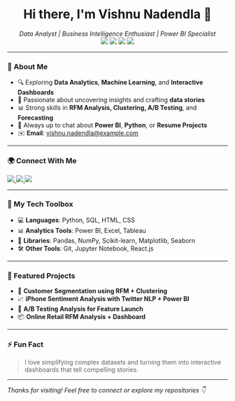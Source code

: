 <h1 align="center">Hi there, I'm Vishnu Nadendla 👋</h1>

<p align="center">
  <em>Data Analyst | Business Intelligence Enthusiast | Power BI Specialist</em><br>
  <img src="https://img.shields.io/badge/Python-3776AB?style=flat&logo=python&logoColor=white" />
  <img src="https://img.shields.io/badge/SQL-4479A1?style=flat&logo=mysql&logoColor=white" />
  <img src="https://img.shields.io/badge/Power%20BI-F2C811?style=flat&logo=powerbi&logoColor=black" />
  <img src="https://img.shields.io/badge/Tableau-E97627?style=flat&logo=tableau&logoColor=white" />
</p>

---

### 🚀 About Me

- 🔍 Exploring **Data Analytics**, **Machine Learning**, and **Interactive Dashboards**
- 🧠 Passionate about uncovering insights and crafting **data stories**
- 📊 Strong skills in **RFM Analysis, Clustering, A/B Testing**, and **Forecasting**
- 💬 Always up to chat about **Power BI**, **Python**, or **Resume Projects**
- ✉️ **Email**: vishnu.nadendla@example.com

---

### 🌍 Connect With Me

<p>
  <a href="https://linkedin.com/in/vishnu-nadendla" target="_blank">
    <img src="https://img.shields.io/badge/LinkedIn-0A66C2?style=flat&logo=linkedin&logoColor=white" />
  </a>
  <a href="mailto:vishnunadendla440@gmail.com">
    <img src="https://img.shields.io/badge/Gmail-D14836?style=flat&logo=gmail&logoColor=white" />
  </a>
  <a href="https://yourportfolio.com" target="_blank">
    <img src="https://img.shields.io/badge/Portfolio-000000?style=flat&logo=About.me&logoColor=white" />
  </a>
</p>

---

### 🧠 My Tech Toolbox

- 💻 **Languages**: Python, SQL, HTML, CSS
- 📊 **Analytics Tools**: Power BI, Excel, Tableau
- 🧪 **Libraries**: Pandas, NumPy, Scikit-learn, Matplotlib, Seaborn
- 🛠️ **Other Tools**: Git, Jupyter Notebook, React.js

---

### 📌 Featured Projects

- 🔶 **Customer Segmentation using RFM + Clustering**
- 📈 **iPhone Sentiment Analysis with Twitter NLP + Power BI**
- 🧪 **A/B Testing Analysis for Feature Launch**
- 📦 **Online Retail RFM Analysis + Dashboard**

---

### ⚡ Fun Fact
> I love simplifying complex datasets and turning them into interactive dashboards that tell compelling stories.

---

_Thanks for visiting! Feel free to connect or explore my repositories 👇_


